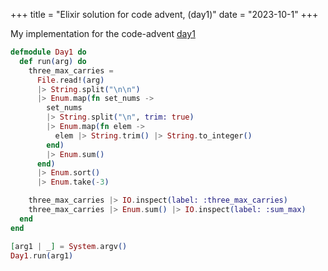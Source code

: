 +++
title = "Elixir solution for code advent, (day1)"
date = "2023-10-1"
+++

My implementation for the code-advent [day1](https://adventofcode.com/2022/day/1) 

```Elixir
defmodule Day1 do
  def run(arg) do
    three_max_carries =
      File.read!(arg)
      |> String.split("\n\n")
      |> Enum.map(fn set_nums ->
        set_nums
        |> String.split("\n", trim: true)
        |> Enum.map(fn elem ->
          elem |> String.trim() |> String.to_integer()
        end)
        |> Enum.sum()
      end)
      |> Enum.sort()
      |> Enum.take(-3)

    three_max_carries |> IO.inspect(label: :three_max_carries)
    three_max_carries |> Enum.sum() |> IO.inspect(label: :sum_max)
  end
end

[arg1 | _] = System.argv()
Day1.run(arg1)
```